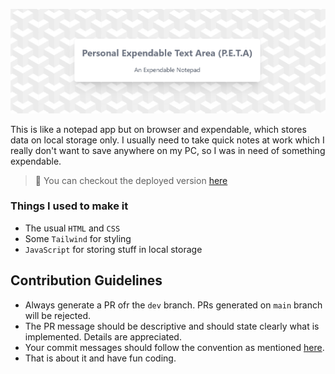 ![Personal Expendable Text Area (PETA)](./docs/title.png)

This is like a notepad app but on browser and expendable, which stores data on local storage only. I usually need to take quick notes at work which I really don't want to save anywhere on my PC, so I was in need of something expendable.

> 📌 You can checkout the deployed version [here](https://blankscreen-exe.github.io/Personal-Expendable-Text-Area/)

### Things I used to make it

- The usual `HTML` and `CSS`
- Some `Tailwind` for styling
- `JavaScript` for storing stuff in local storage

## Contribution Guidelines

- Always generate a PR ofr the `dev` branch. PRs generated on `main` branch will be rejected.
- The PR message should be descriptive and should state clearly what is implemented. Details are appreciated.
- Your commit messages should follow the convention as mentioned [here](https://www.conventionalcommits.org/en/v1.0.0/).
- That is about it and have fun coding.
